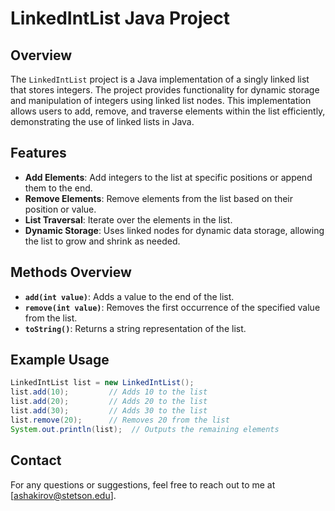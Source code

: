 # LinkedIntList Java Project

## Overview
The `LinkedIntList` project is a Java implementation of a singly linked list that stores integers. The project provides functionality for dynamic storage and manipulation of integers using linked list nodes. This implementation allows users to add, remove, and traverse elements within the list efficiently, demonstrating the use of linked lists in Java.

## Features
- **Add Elements**: Add integers to the list at specific positions or append them to the end.
- **Remove Elements**: Remove elements from the list based on their position or value.
- **List Traversal**: Iterate over the elements in the list.
- **Dynamic Storage**: Uses linked nodes for dynamic data storage, allowing the list to grow and shrink as needed.

## Methods Overview
- **`add(int value)`**: Adds a value to the end of the list.
- **`remove(int value)`**: Removes the first occurrence of the specified value from the list.
- **`toString()`**: Returns a string representation of the list.

## Example Usage
```java
LinkedIntList list = new LinkedIntList();
list.add(10);         // Adds 10 to the list
list.add(20);         // Adds 20 to the list
list.add(30);         // Adds 30 to the list
list.remove(20);      // Removes 20 from the list
System.out.println(list);  // Outputs the remaining elements
```

## Contact
For any questions or suggestions, feel free to reach out to me at [ashakirov@stetson.edu].
